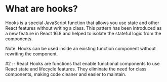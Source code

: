 # What are hooks?
Hooks is a special JavaScript function that allows you use state and other React features without writing a class. This pattern has been introduced as a new feature in React 16.8 and helped to isolate the stateful logic from the components.

Note: Hooks can be used inside an existing function component without rewriting the component.

#2 :- React Hooks are functions that enable functional components to use React state and lifecycle features. They eliminate the need for class components, making code cleaner and easier to maintain.
